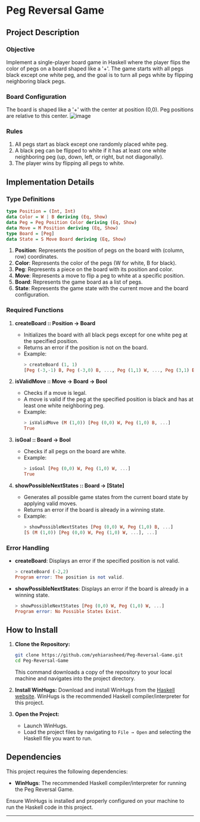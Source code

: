 # Peg Reversal Game
## Project Description

### Objective
Implement a single-player board game in Haskell where the player flips the color of pegs on a board shaped like a '+'. The game starts with all pegs black except one white peg, and the goal is to turn all pegs white by flipping neighboring black pegs.

### Board Configuration
The board is shaped like a '+' with the center at position (0,0). Peg positions are relative to this center.
![image](https://github.com/yehiarasheed/Peg-Reversal-Game/assets/157399068/450db9a0-f57d-49e7-99a3-42b81d48b968)

### Rules
1. All pegs start as black except one randomly placed white peg.
2. A black peg can be flipped to white if it has at least one white neighboring peg (up, down, left, or right, but not diagonally).
3. The player wins by flipping all pegs to white.

## Implementation Details

### Type Definitions
```haskell
type Position = (Int, Int)
data Color = W | B deriving (Eq, Show)
data Peg = Peg Position Color deriving (Eq, Show)
data Move = M Position deriving (Eq, Show)
type Board = [Peg]
data State = S Move Board deriving (Eq, Show)
```

1. **Position**: Represents the position of pegs on the board with (column, row) coordinates.
2. **Color**: Represents the color of the pegs (W for white, B for black).
3. **Peg**: Represents a piece on the board with its position and color.
4. **Move**: Represents a move to flip a peg to white at a specific position.
5. **Board**: Represents the game board as a list of pegs.
6. **State**: Represents the game state with the current move and the board configuration.

### Required Functions

1. **createBoard :: Position -> Board**
   - Initializes the board with all black pegs except for one white peg at the specified position.
   - Returns an error if the position is not on the board.
   - Example:
     ```haskell
     > createBoard (1, 1)
     [Peg (-3,-1) B, Peg (-3,0) B, ..., Peg (1,1) W, ..., Peg (3,1) B]
     ```

2. **isValidMove :: Move -> Board -> Bool**
   - Checks if a move is legal.
   - A move is valid if the peg at the specified position is black and has at least one white neighboring peg.
   - Example:
     ```haskell
     > isValidMove (M (1,0)) [Peg (0,0) W, Peg (1,0) B, ...]
     True
     ```

3. **isGoal :: Board -> Bool**
   - Checks if all pegs on the board are white.
   - Example:
     ```haskell
     > isGoal [Peg (0,0) W, Peg (1,0) W, ...]
     True
     ```

4. **showPossibleNextStates :: Board -> [State]**
   - Generates all possible game states from the current board state by applying valid moves.
   - Returns an error if the board is already in a winning state.
   - Example:
     ```haskell
     > showPossibleNextStates [Peg (0,0) W, Peg (1,0) B, ...]
     [S (M (1,0)) [Peg (0,0) W, Peg (1,0) W, ...], ...]
     ```

### Error Handling
- **createBoard**: Displays an error if the specified position is not valid.
  ```haskell
  > createBoard (-2,2)
  Program error: The position is not valid.
  ```
- **showPossibleNextStates**: Displays an error if the board is already in a winning state.
  ```haskell
  > showPossibleNextStates [Peg (0,0) W, Peg (1,0) W, ...]
  Program error: No Possible States Exist.
  ```
## How to Install

1. **Clone the Repository:**
   ```bash
   git clone https://github.com/yehiarasheed/Peg-Reversal-Game.git
   cd Peg-Reversal-Game
   ```
   This command downloads a copy of the repository to your local machine and navigates into the project directory.

2. **Install WinHugs:**
   Download and install WinHugs from the [Haskell website](https://www.haskell.org/hugs/). WinHugs is the recommended Haskell compiler/interpreter for this project.

3. **Open the Project:**
   - Launch WinHugs.
   - Load the project files by navigating to `File → Open` and selecting the Haskell file you want to run.

## Dependencies

This project requires the following dependencies:

- **WinHugs**: The recommended Haskell compiler/interpreter for running the Peg Reversal Game.

Ensure WinHugs is installed and properly configured on your machine to run the Haskell code in this project.

---
